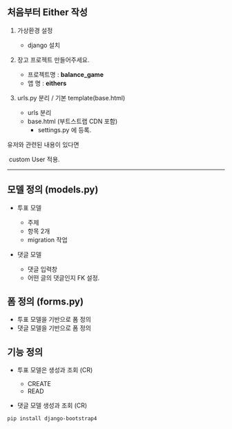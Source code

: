 

## 처음부터 Either 작성

1. 가상환경 설정
   * django 설치

2. 장고 프로젝트 만들어주세요.
   * 프로젝트명 : **balance_game**
   * 앱 명 : **eithers**
3. urls.py 분리 / 기본 template(base.html)
   * urls 분리
   * base.html (부트스트랩 CDN 포함)
     * settings.py 에 등록.

유저와 관련된 내용이 있다면

​	custom User 적용.

___

## 모델 정의 (models.py)

* 투표 모델

  * 주제
  * 항목 2개
  * migration 작업

* 댓글 모델

  * 댓글 입력창
  * 어떤 글의 댓글인지 FK 설정.

  



## 폼 정의 (forms.py)

* 투표 모델을 기반으로 폼 정의
* 댓글 모델을 기반으로 폼 정의



## 기능 정의

* 투표 모델은 생성과 조회 (CR)

  * CREATE
  * READ

  

* 댓글 모델 생성과 조회 (CR)



`pip install django-bootstrap4`